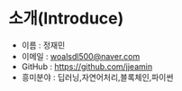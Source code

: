 # 소개(Introduce)

- 이름 : 정재민
- 이메일 : woalsdl500@naver.com
- GitHub : https://github.com/jjeamin
- 흥미분야 : 딥러닝,자연어처리,블록체인,파이썬
